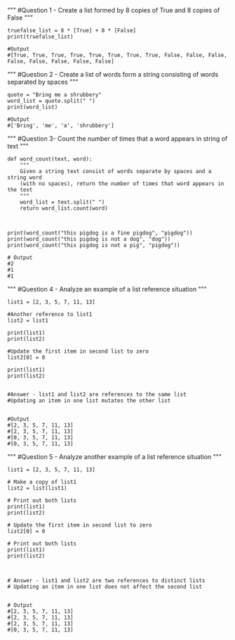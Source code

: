 """
#Question 1 - Create a list formed by 8 copies of True and 8 copies of False
"""

	truefalse_list = 8 * [True] + 8 * [False]
	print(truefalse_list)

	#Output
	#[True, True, True, True, True, True, True, True, False, False, False, False, False, False, False, False]


"""
#Question 2 - Create a list of words form a string consisting of words separated by spaces
"""

	quote = "Bring me a shrubbery"
	word_list = quote.split(" ")
	print(word_list)

	#Output
	#['Bring', 'me', 'a', 'shrubbery']


"""
#Question 3- Count the number of times that a word appears in string of text
"""

	def word_count(text, word):
	    """
	    Given a string text consist of words separate by spaces and a string word
	    (with no spaces), return the number of times that word appears in the text
	    """
	    word_list = text.split(" ")
	    return word_list.count(word)



	print(word_count("this pigdog is a fine pigdog", "pigdog"))
	print(word_count("this pigdog is not a dog", "dog"))
	print(word_count("this pigdog is not a pig", "pigdog"))

	# Output
	#2
	#1
	#1



"""
#Question 4 - Analyze an example of a list reference situation
"""


	list1 = [2, 3, 5, 7, 11, 13]

	#Another reference to list1
	list2 = list1

	print(list1)
	print(list2)

	#Update the first item in second list to zero
	list2[0] = 0

	print(list1)
	print(list2)


	#Answer - list1 and list2 are references to the same list
	#Updating an item in one list mutates the other list


	#Output
	#[2, 3, 5, 7, 11, 13]
	#[2, 3, 5, 7, 11, 13]
	#[0, 3, 5, 7, 11, 13]
	#[0, 3, 5, 7, 11, 13]
	
	
"""
#Question 5 - Analyze another example of a list reference situation
"""

	list1 = [2, 3, 5, 7, 11, 13]

	# Make a copy of list1
	list2 = list(list1)

	# Print out both lists
	print(list1)
	print(list2)

	# Update the first item in second list to zero
	list2[0] = 0

	# Print out both lists
	print(list1)
	print(list2)



	# Answer - list1 and list2 are two references to distinct lists
	# Updating an item in one list does not affect the second list


	# Output
	#[2, 3, 5, 7, 11, 13]
	#[2, 3, 5, 7, 11, 13]
	#[2, 3, 5, 7, 11, 13]
	#[0, 3, 5, 7, 11, 13]
